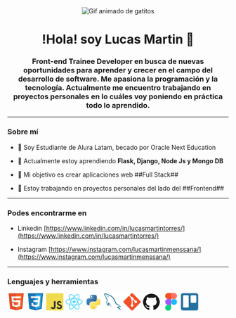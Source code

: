 <div id="header" align = "center">
 <img src="https://media.giphy.com/media/v1.Y2lkPTc5MGI3NjExMDBmMTY2MDU3ZWQ4MTI0MmE0ZWExYjc2ZjgzOWIzMjAxY2E0ODI2ZCZjdD1n/l3q2KRkOVYvi8WfU4/giphy.gif" width="400" alt="Gif animado de gatitos">
 <h1 align="center"> !Hola! soy Lucas Martin 👋</h1>
 <h3> 
  Front-end Trainee Developer en busca de nuevas oportunidades para aprender y crecer en el campo del desarrollo de software. Me apasiona la programación y la tecnología. Actualmente me encuentro trabajando en proyectos personales en lo cuáles voy poniendo en práctica todo lo aprendido.
 </h3>
</div>

---
### Sobre mí

 - 📝 Soy Estudiante de Alura Latam, becado por Oracle Next Education

 - 🌱 Actualmente estoy aprendiendo **Flask, Django, Node Js y Mongo DB**

 - 📌 Mi objetivo es crear aplicaciones web ##Full Stack##

 - 💼  Estoy trabajando en proyectos personales del lado del ##Frontend##

---
### Podes encontrarme en

 - Linkedin [https://www.linkedin.com/in/lucasmartintorres/](https://www.linkedin.com/in/lucasmartintorres/)
 
 -  Instagram [https://www.instagram.com/lucasmartinmenssana/](https://www.instagram.com/lucasmartinmenssana/) 

--- 

 <h3> Lenguajes y herramientas </h3>
 <div id="languages-tools">
  <!-- Html --->
  <img src="https://github.com/devicons/devicon/blob/master/icons/html5/html5-original.svg" title="HTML5" alt="HTML5" width="40" height="40">
  <!-- Css --->
  <img src="https://github.com/devicons/devicon/blob/master/icons/css3/css3-original.svg" title="CSS3" alt="CSS3" width="40" height="40">
  <!-- Js --->
  <img src="https://github.com/devicons/devicon/blob/master/icons/javascript/javascript-original.svg" title="JAVASCRIPT" alt="JAVASCRIPT" width="40" height="40">
  <!-- React Js --->
  <img src="https://github.com/devicons/devicon/blob/master/icons/react/react-original.svg" title="REACT JS" alt="REACT JS" width="40" height="40">
  <!-- Py --->
  <img src="https://github.com/devicons/devicon/blob/master/icons/python/python-original.svg" title="PYTHON" alt="PYTHON" width="40" height="40">
  <!-- MySql --->
  <img src="https://github.com/devicons/devicon/blob/master/icons/mysql/mysql-original.svg" title="MySQL" alt="MySQL" width="40" height="40">
  <!-- Git --->
  <img src="https://github.com/devicons/devicon/blob/master/icons/git/git-original.svg" title="GIT" alt="GIT" width="40" height="40">
  <!-- Github --->
  <img src="https://github.com/devicons/devicon/blob/master/icons/github/github-original.svg" title="GITHUB" alt="GITHUB" width="40" height="40">
  <!-- Figma -->
  <img src="https://github.com/devicons/devicon/blob/master/icons/figma/figma-original.svg" title="FIGMA" alt="FIGMA" width="40" height="40">
  <!-- Trello -->
  <img src="https://github.com/devicons/devicon/blob/master/icons/trello/trello-plain.svg" title="TRELLO" alt="TRELLO" width="40" height="40">
 </div>
</div>
